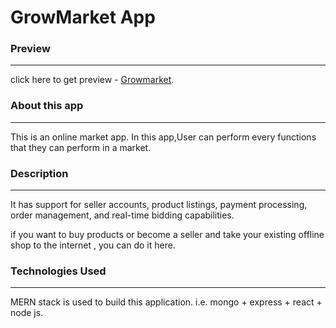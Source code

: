 # GrowMarket App

### **Preview**
---
click here to get preview - [Growmarket](https://growmarket.herokuapp.com/).

### **About this app**
---
This is an online market app. In this app,User can perform every functions that they can perform in a market.

### **Description**
---
It has support for seller accounts, product listings, payment processing, order management, and real-time bidding capabilities.

if you want to buy products or become a seller and take your existing offline shop to the internet , you can do it here.

### **Technologies Used**
---
MERN stack is used to build this application. i.e.
mongo + express + react + node js.